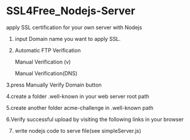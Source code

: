 # SSL4Free_Nodejs-Server
apply SSL certification for your own server with Nodejs


1. input Domain name you want to apply SSL.

2. Automatic FTP Verification

    Manual Verification             (v)

    Manual Verification(DNS)

3.press Manually Verify Domain button

4.create a folder .well-known in your web server root path

5.create another folder acme-challenge in .well-known path

6.Verify successful upload by visiting the following links in your browser

7. write nodejs code to serve file(see simpleServer.js) 
